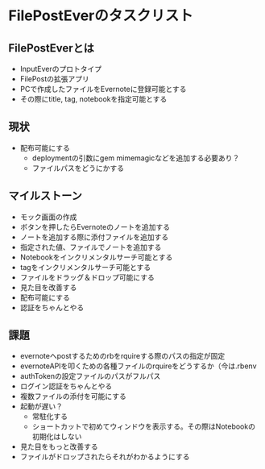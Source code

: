 # FilePostEverのタスクリスト

## FilePostEverとは
* InputEverのプロトタイプ
* FilePostの拡張アプリ
* PCで作成したファイルをEvernoteに登録可能とする
* その際にtitle, tag, notebookを指定可能とする

## 現状
* 配布可能にする
	- deploymentの引数にgem mimemagicなどを追加する必要あり？
	- ファイルパスをどうにかする

## マイルストーン
* モック画面の作成
* ボタンを押したらEvernoteのノートを追加する
* ノートを追加する際に添付ファイルを追加する
* 指定された値、ファイルでノートを追加する
* Notebookをインクリメンタルサーチ可能とする
* tagをインクリメンタルサーチ可能とする
* ファイルをドラッグ＆ドロップ可能にする
* 見た目を改善する
* 配布可能にする
* 認証をちゃんとやる

## 課題
* evernoteへpostするためのrbをrquireする際のパスの指定が固定
* evernoteAPIを叩くための各種ファイルのrquireをどうするか（今は.rbenv
* authTokenの設定ファイルのパスがフルパス
* ログイン認証をちゃんとやる
* 複数ファイルの添付を可能にする
* 起動が遅い？
	* 常駐化する
	* ショートカットで初めてウィンドウを表示する。その際はNotebookの初期化はしない
* 見た目をもっと改善する
* ファイルがドロップされたらそれがわかるようにする


